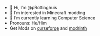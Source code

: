 - 👋 Hi, I’m @pRottinghuis
- 👀 I’m interested in Minecraft modding
- 🌱 I’m currently learning Computer Science
- Pronouns: He/Him
- Get Mods on [curseforge]([url](https://www.curseforge.com/members/cfrishausen/projects)) and [modrinth]([url](https://modrinth.com/user/pRottinghuis))

<!---
pRottinghuis/pRottinghuis is a ✨ special ✨ repository because its `README.md` (this file) appears on your GitHub profile.
You can click the Preview link to take a look at your changes.
--->

